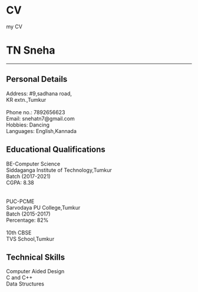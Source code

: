 # CV
my CV
<html>
  <head>
    <title> My Personal Webpage </title>
  </head>
  <body>
    <h1> TN Sneha </h1>
    <hr>
    <h2> Personal Details </h2>
    <p> Address: #9,sadhana road, <br>
                 KR extn.,Tumkur <br> <br>
        Phone no.: 7892656623 <br>
        Email: snehatn7@gmail.com <br>
        Hobbies: Dancing <br>
        Languages: English,Kannada <br>
    </p>
    <h2> Educational Qualifications </h2>
    <p> BE-Computer Science <br>
        Siddaganga Institute of Technology,Tumkur <br>
        Batch (2017-2021) <br>
        CGPA: 8.38 <br> <br> <br>
        PUC-PCME <br>
        Sarvodaya PU College,Tumkur <br>
        Batch (2015-2017) <br>
        Percentage: 82% <br> <br>
        10th CBSE <br>
        TVS School,Tumkur <br>
    </p>
    <h2> Technical Skills </h2>
    <p> Computer Aided Design <br>
        C and C++ <br>
        Data Structures <br>
    </P>
  </body>
</html>
 

  
 
        
 
